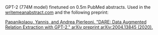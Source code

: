 GPT-2 (774M model) finetuned on 0.5m PubMed abstracts. Used in the [writemeanabstract.com](writemeanabstract.com) and the following preprint:

[Papanikolaou, Yannis, and Andrea Pierleoni. "DARE: Data Augmented Relation Extraction with GPT-2." arXiv preprint arXiv:2004.13845 (2020).](https://arxiv.org/abs/2004.13845)
